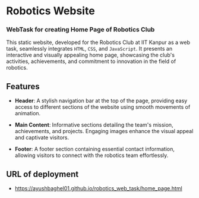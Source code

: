 # Robotics Website
### WebTask for creating Home Page of Robotics Club
This static website, developed for the Robotics Club at IIT Kanpur as a web task, seamlessly integrates `HTML`, `CSS`, and `JavaScript`. It presents an interactive and visually appealing home page, showcasing the club's activities, achievements, and commitment to innovation in the field of robotics.
## Features

- **Header**: A stylish navigation bar at the top of the page, providing easy access to different sections of the website using smooth movements of animation.
  
- **Main Content**: Informative sections detailing the team's mission, achievements, and projects. Engaging images enhance the visual appeal and captivate visitors.
  
- **Footer**: A footer section containing essential contact information, allowing visitors to connect with the robotics team effortlessly.

## URL of deployment
- https://ayushbaghel01.github.io/robotics_web_task/home_page.html
